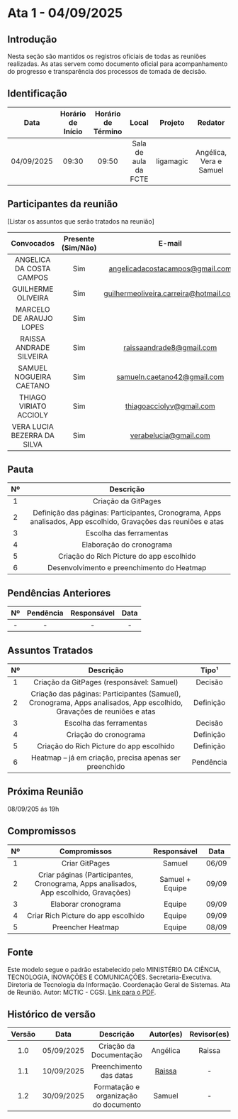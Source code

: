 # Ata 1 - 04/09/2025

## Introdução

Nesta seção são mantidos os registros oficiais de todas as reuniões realizadas. As atas servem como documento oficial para acompanhamento do progresso e transparência dos processos de tomada de decisão.

## Identificação

|    Data    | Horário de Início | Horário de Término |        Local         |  Projeto  |         Redator         |
| :--------: | :---------------: | :----------------: | :------------------: | :-------: | :---------------------: |
| 04/09/2025 |       09:30       |       09:50        | Sala de aula da FCTE | ligamagic | Angélica, Vera e Samuel |

## Participantes da reunião

[Listar os assuntos que serão tratados na reunião]

|         Convocados          | Presente (Sim/Não) |                 E-mail                 |
| :-------------------------: | :----------------: | :------------------------------------: |
|  ANGELICA DA COSTA CAMPOS   |        Sim         |    angelicadacostacampos@gmail.com     |
|     GUILHERME OLIVEIRA      |        Sim         | guilhermeoliveira.carreira@hotmail.com |
|   MARCELO DE ARAUJO LOPES   |        Sim         |                                        |
|   RAISSA ANDRADE SILVEIRA   |        Sim         |        raissaandrade8@gmail.com        |
|   SAMUEL NOGUEIRA CAETANO   |        Sim         |      samueln.caetano42@gmail.com       |
|   THIAGO VIRIATO ACCIOLY    |        Sim         |        thiagoacciolyv@gmail.com        |
| VERA LUCIA BEZERRA DA SILVA |        Sim         |         verabelucia@gmail.com          |

## Pauta

| Nº  |                                                    Descrição                                                    |
| :-: | :-------------------------------------------------------------------------------------------------------------: |
|  1  |                                               Criação da GitPages                                               |
|  2  | Definição das páginas: Participantes, Cronograma, Apps analisados, App escolhido, Gravações das reuniões e atas |
|  3  |                                             Escolha das ferramentas                                             |
|  4  |                                            Elaboração do cronograma                                             |
|  5  |                                    Criação do Rich Picture do app escolhido                                     |
|  6  |                                   Desenvolvimento e preenchimento do Heatmap                                    |

## Pendências Anteriores

| Nº  | Pendência | Responsável | Data |
| :-: | :-------: | :---------: | :--: |
|  -  |     -     |      -      |  -   |

## Assuntos Tratados

| Nº  |                                                       Descrição                                                       |   Tipo¹   |
| :-: | :-------------------------------------------------------------------------------------------------------------------: | :-------: |
|  1  |                                       Criação da GitPages (responsável: Samuel)                                       |  Decisão  |
|  2  | Criação das páginas: Participantes (Samuel), Cronograma, Apps analisados, App escolhido, Gravações de reuniões e atas | Definição |
|  3  |                                                Escolha das ferramentas                                                |  Decisão  |
|  4  |                                                 Criação do cronograma                                                 | Definição |
|  5  |                                       Criação do Rich Picture do app escolhido                                        | Definição |
|  6  |                                Heatmap – já em criação, precisa apenas ser preenchido                                 | Pendência |

## Próxima Reunião

08/09/205 ás 19h

## Compromissos

| Nº  |                                     Compromissos                                     |   Responsável   | Data  |
| :-: | :----------------------------------------------------------------------------------: | :-------------: | :---: |
|  1  |                                    Criar GitPages                                    |     Samuel      | 06/09 |
|  2  | Criar páginas (Participantes, Cronograma, Apps analisados, App escolhido, Gravações) | Samuel + Equipe | 09/09 |
|  3  |                                 Elaborar cronograma                                  |     Equipe      | 09/09 |
|  4  |                         Criar Rich Picture do app escolhido                          |     Equipe      | 09/09 |
|  5  |                                  Preencher Heatmap                                   |     Equipe      | 08/09 |

## Fonte

Este modelo segue o padrão estabelecido pelo MINISTÉRIO DA CIÊNCIA, TECNOLOGIA, INOVAÇÕES E COMUNICAÇÕES. Secretaria-Executiva. Diretoria de Tecnologia da Informação. Coordenação Geral de Sistemas. Ata de Reunião. Autor: MCTIC - CGSI. [Link para o PDF](https://aprender3.unb.br/pluginfile.php/3259329/mod_resource/content/2/SiglaProjeto_AtaReuniao_AAAAMMDD_XX.pdf).

## Histórico de versão

| Versão |    Data    |               Descrição               |                  Autor(es)                  | Revisor(es) |
| :----: | :--------: | :-----------------------------------: | :-----------------------------------------: | :---------: |
|  1.0   | 05/09/2025 |        Criação da Documentação        |                  Angélica                   |   Raissa    |
|  1.1   | 10/09/2025 |        Preenchimento das datas        | [Raissa](https://github.com/RaissaAndradeS) |      -      |
|  1.2   | 30/09/2025 | Formatação e organização do documento |                   Samuel                    |      -      |

